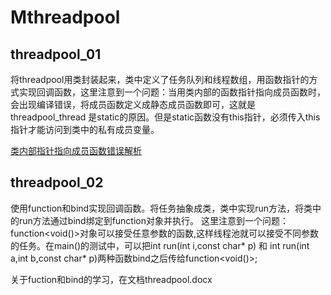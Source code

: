 # Mthreadpool
## threadpool_01
将threadpool用类封装起来，类中定义了任务队列和线程数组，用函数指针的方式实现回调函数，这里注意到一个问题：当用类内部的函数指针指向成员函数时，会出现编译错误，将成员函数定义成静态成员函数即可，这就是threadpool_thread 是static的原因。但是static函数没有this指针，必须传入this指针才能访问到类中的私有成员变量。

[类内部指针指向成员函数错误解析](https://blog.csdn.net/maojudong/article/details/8194143 "悬停显示")

## threadpool_02
使用function和bind实现回调函数。将任务抽象成类，类中实现run方法，将类中的run方法通过bind绑定到function对象并执行。
这里注意到一个问题：
function<void()>对象可以接受任意参数的函数,这样线程池就可以接受不同参数的任务。在main()的测试中，可以把int run(int i,const char* p) 和 int run(int a,int b,const char* p)两种函数bind之后传给function<void()>;

关于fuction和bind的学习，在文档threadpool.docx

